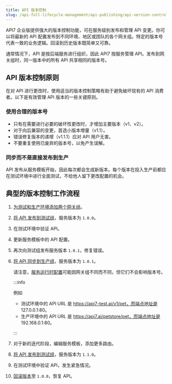 ```yaml
---
title: API 版本控制
slug: /api-full-lifecycle-management/api-publishing/api-version-control
---
```


API7 企业版提供强大的版本控制功能，可在服务级别发布和管理 API 变更。你可以将最新的 API 配置发布到不同环境、地区或团队的各个网关组。特定的版本号代表一致的业务逻辑。回滚到历史版本既简单又可靠。

通常情况下，API 是按后端服务进行组织，因此 API7 按服务管理 API。发布到网关组时，同一版本中的所有 API 共享相同的版本号。

## API 版本控制原则

在对 API 进行更改时，使用适当的版本控制策略有助于避免破坏现有的 API 消费者。以下是有效管理 API 版本的一些关键原则。

### 使用合理的版本号

- 只有在需要进行必要的破坏性更改时，才增加主要版本（v1、v2）。
- 对于向后兼容的变更，首选小版本增量（v1.1）。
- 错误修复版本的递增（v1.1.1）应对 API 用户无害。
- 不要重复使用已废弃的版本号，以免产生误解。

### 同步而不是直接发布到生产

API 发布从服务模板开始，因此每次都会生成新版本。每个版本在投入生产前都应在测试环境中进行全面测试，不给他人留下更改配置的机会。

## 典型的版本控制工作流程

1. [为测试和生产环境添加两个网关组](../api-runtime/add-gateway-groups.md)。
2. [将 API 发布到测试组](publish-apis-by-service.md)，服务版本为 `1.0.0`。
3. 在测试环境中验证 API。
4. 更新服务模板中的 API 配置。
5. 再次向测试组发布服务版本 `1.0.1`，修复错误。
6. [将 API 同步到生产组](sync-apis-between-gateway-groups.md)，服务版本为 `1.0.1`。

    请注意，[服务运行时配置](.../.../key-concepts/services.md#运行时配置)可能因网关组不同而不同，但它们不会影响版本号。

    :::info

    例如

    - 测试环境中的 API URL 是 https://api7-test.ai/v1/pet，而端点地址是 127.0.0.1:80。
    - 生产环境中的 API URL 是 https://api7.ai/petstore/pet，而端点地址是 192.168.0.1:80。

    :::

7. 对于新的迭代阶段，编辑服务模板，添加更多路由。
8. [将 API 发布到测试组](publish-apis-by-service.md)，服务版本为 `1.1.0`。
9. 在测试环境中验证 API，发生紧急情况。
10. [回滚版本](rollback-apis.md)至 `1.0.0`，恢复 API。